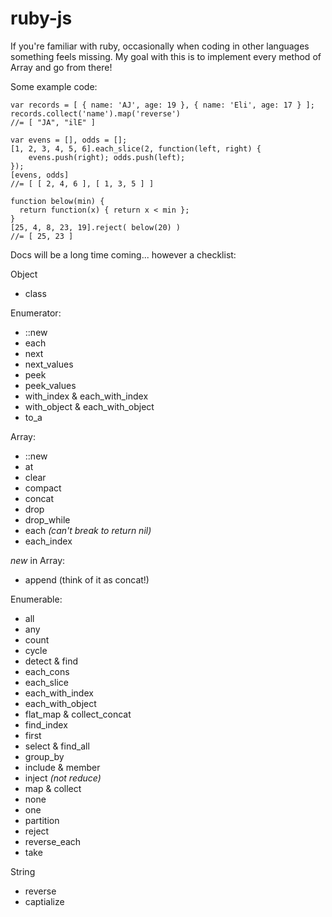 # ruby-js

If you're familiar with ruby, occasionally when coding in other languages something feels missing. My goal with this is to implement every method of Array and go from there!

Some example code:

    var records = [ { name: 'AJ', age: 19 }, { name: 'Eli', age: 17 } ];
    records.collect('name').map('reverse')
    //= [ "JA", "ilE" ]

    var evens = [], odds = [];
    [1, 2, 3, 4, 5, 6].each_slice(2, function(left, right) {
	    evens.push(right); odds.push(left);
    });
    [evens, odds]
    //= [ [ 2, 4, 6 ], [ 1, 3, 5 ] ]

    function below(min) {
      return function(x) { return x < min };
    }
    [25, 4, 8, 23, 19].reject( below(20) )
    //= [ 25, 23 ]

Docs will be a long time coming... however a checklist:

Object
- class

Enumerator:
- ::new
- each
- next
- next_values
- peek
- peek_values
- with_index & each\_with\_index
- with_object & each\_with\_object
- to_a

Array:
- ::new
- at
- clear
- compact
- concat
- drop
- drop_while
- each _(can't break to return nil)_
- each_index

*new* in Array:
- append (think of it as concat!)

Enumerable:
- all
- any
- count
- cycle
- detect & find
- each_cons
- each_slice
- each_with\_index
- each_with\_object
- flat_map & collect\_concat
- find_index
- first
- select & find_all
- group_by
- include & member
- inject _(not reduce)_
- map & collect
- none
- one
- partition
- reject
- reverse_each
- take

String
- reverse
- captialize


